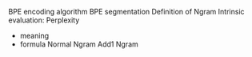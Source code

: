 BPE encoding algorithm
BPE segmentation
Definition of Ngram
Intrinsic evaluation: Perplexity
- meaning
- formula
Normal Ngram
Add1 Ngram
